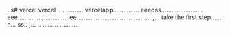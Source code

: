 ..s# vercel
vercel
..
............
vercelapp...............
eeedss........................
eee..............;..............
 ee................................
...........,...
 take the first step.......
h...
ss..
j...
..
..
...
..
......
....
